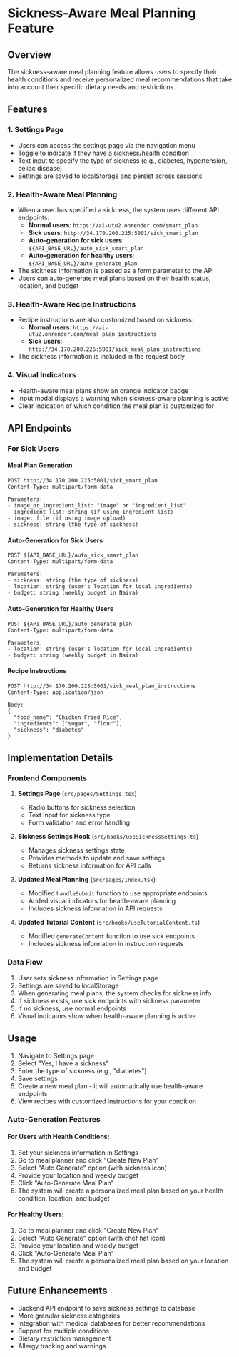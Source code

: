 # Sickness-Aware Meal Planning Feature

## Overview

The sickness-aware meal planning feature allows users to specify their health conditions and receive personalized meal recommendations that take into account their specific dietary needs and restrictions.

## Features

### 1. Settings Page
- Users can access the settings page via the navigation menu
- Toggle to indicate if they have a sickness/health condition
- Text input to specify the type of sickness (e.g., diabetes, hypertension, celiac disease)
- Settings are saved to localStorage and persist across sessions

### 2. Health-Aware Meal Planning
- When a user has specified a sickness, the system uses different API endpoints:
  - **Normal users**: `https://ai-utu2.onrender.com/smart_plan`
  - **Sick users**: `http://34.170.200.225:5001/sick_smart_plan`
  - **Auto-generation for sick users**: `${API_BASE_URL}/auto_sick_smart_plan`
  - **Auto-generation for healthy users**: `${API_BASE_URL}/auto_generate_plan`
- The sickness information is passed as a form parameter to the API
- Users can auto-generate meal plans based on their health status, location, and budget

### 3. Health-Aware Recipe Instructions
- Recipe instructions are also customized based on sickness:
  - **Normal users**: `https://ai-utu2.onrender.com/meal_plan_instructions`
  - **Sick users**: `http://34.170.200.225:5001/sick_meal_plan_instructions`
- The sickness information is included in the request body

### 4. Visual Indicators
- Health-aware meal plans show an orange indicator badge
- Input modal displays a warning when sickness-aware planning is active
- Clear indication of which condition the meal plan is customized for

## API Endpoints

### For Sick Users

#### Meal Plan Generation
```
POST http://34.170.200.225:5001/sick_smart_plan
Content-Type: multipart/form-data

Parameters:
- image_or_ingredient_list: "image" or "ingredient_list"
- ingredient_list: string (if using ingredient list)
- image: file (if using image upload)
- sickness: string (the type of sickness)
```

#### Auto-Generation for Sick Users
```
POST ${API_BASE_URL}/auto_sick_smart_plan
Content-Type: multipart/form-data

Parameters:
- sickness: string (the type of sickness)
- location: string (user's location for local ingredients)
- budget: string (weekly budget in Naira)
```

#### Auto-Generation for Healthy Users
```
POST ${API_BASE_URL}/auto_generate_plan
Content-Type: multipart/form-data

Parameters:
- location: string (user's location for local ingredients)
- budget: string (weekly budget in Naira)
```

#### Recipe Instructions
```
POST http://34.170.200.225:5001/sick_meal_plan_instructions
Content-Type: application/json

Body:
{
  "food_name": "Chicken Fried Rice",
  "ingredients": ["sugar", "flour"],
  "sickness": "diabetes"
}
```

## Implementation Details

### Frontend Components

1. **Settings Page** (`src/pages/Settings.tsx`)
   - Radio buttons for sickness selection
   - Text input for sickness type
   - Form validation and error handling

2. **Sickness Settings Hook** (`src/hooks/useSicknessSettings.ts`)
   - Manages sickness settings state
   - Provides methods to update and save settings
   - Returns sickness information for API calls

3. **Updated Meal Planning** (`src/pages/Index.tsx`)
   - Modified `handleSubmit` function to use appropriate endpoints
   - Added visual indicators for health-aware planning
   - Includes sickness information in API requests

4. **Updated Tutorial Content** (`src/hooks/useTutorialContent.ts`)
   - Modified `generateContent` function to use sick endpoints
   - Includes sickness information in instruction requests

### Data Flow

1. User sets sickness information in Settings page
2. Settings are saved to localStorage
3. When generating meal plans, the system checks for sickness info
4. If sickness exists, use sick endpoints with sickness parameter
5. If no sickness, use normal endpoints
6. Visual indicators show when health-aware planning is active

## Usage

1. Navigate to Settings page
2. Select "Yes, I have a sickness"
3. Enter the type of sickness (e.g., "diabetes")
4. Save settings
5. Create a new meal plan - it will automatically use health-aware endpoints
6. View recipes with customized instructions for your condition

### Auto-Generation Features

#### For Users with Health Conditions:
1. Set your sickness information in Settings
2. Go to meal planner and click "Create New Plan"
3. Select "Auto Generate" option (with sickness icon)
4. Provide your location and weekly budget
5. Click "Auto-Generate Meal Plan"
6. The system will create a personalized meal plan based on your health condition, location, and budget

#### For Healthy Users:
1. Go to meal planner and click "Create New Plan"
2. Select "Auto Generate" option (with chef hat icon)
3. Provide your location and weekly budget
4. Click "Auto-Generate Meal Plan"
5. The system will create a personalized meal plan based on your location and budget

## Future Enhancements

- Backend API endpoint to save sickness settings to database
- More granular sickness categories
- Integration with medical databases for better recommendations
- Support for multiple conditions
- Dietary restriction management
- Allergy tracking and warnings 